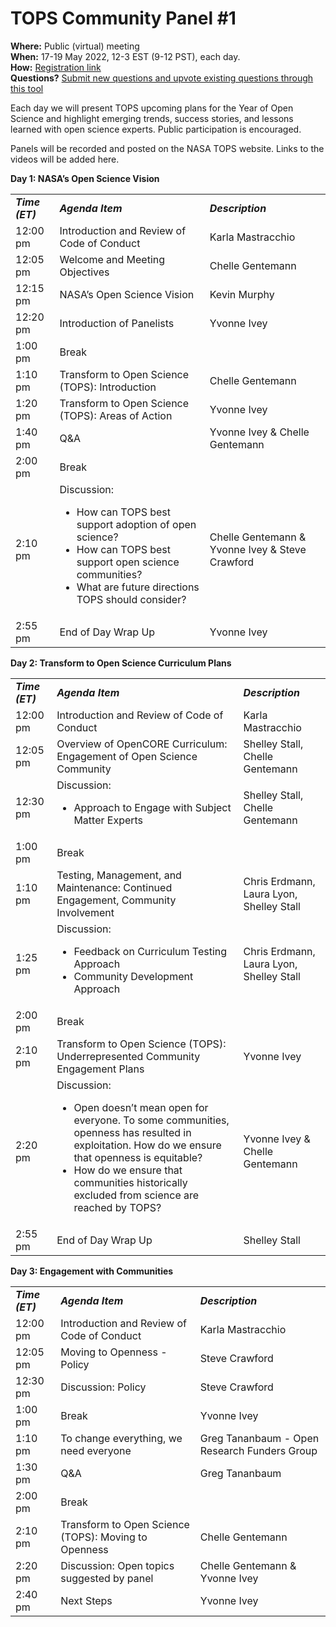 
# TOPS Community Panel #1

**Where:** Public (virtual) meeting  
**When:** 17-19 May 2022, 12-3 EST (9-12 PST), each day.  
**How:** [Registration link](https://forms.gle/sgLgwM1nxGzqJbuA6)  
**Questions?** [Submit new questions and upvote existing questions through this tool](https://nasa.cnf.io/sessions/bx7z/#!/dashboard)

Each day we will present TOPS upcoming plans for the Year of Open Science and highlight emerging trends, success stories, and lessons learned with open science experts. Public participation is encouraged.

Panels will be recorded and posted on the NASA TOPS website. Links to the videos will be added here.


**Day 1: NASA’s Open Science Vision**


<table>
  <tr>
   <td><strong><em>Time (ET)</em></strong>
   </td>
   <td><strong><em>Agenda Item</em></strong>
   </td>
   <td><strong><em>Description</em></strong>
   </td>
  </tr>
  <tr>
   <td>12:00 pm
   </td>
   <td>Introduction and Review of Code of Conduct
   </td>
   <td>Karla Mastracchio
   </td>
  </tr>
  <tr>
   <td>12:05 pm
   </td>
   <td>Welcome and Meeting Objectives
   </td>
   <td>Chelle Gentemann
   </td>
  </tr>
  <tr>
   <td>12:15 pm
   </td>
   <td>NASA’s Open Science Vision
   </td>
   <td>Kevin Murphy
   </td>
  </tr>
  <tr>
   <td>12:20 pm
   </td>
   <td>Introduction of Panelists
   </td>
   <td>Yvonne Ivey
   </td>
  </tr>
  <tr>
   <td>1:00 pm
   </td>
   <td>Break
   </td>
   <td>
   </td>
  </tr>
  <tr>
   <td>1:10 pm
   </td>
   <td>Transform to Open Science (TOPS): Introduction
   </td>
   <td>Chelle Gentemann
   </td>
  </tr>
  <tr>
   <td>1:20 pm
   </td>
   <td>Transform to Open Science (TOPS): Areas of Action
   </td>
   <td>Yvonne Ivey
   </td>
  </tr>
  <tr>
   <td>1:40 pm
   </td>
   <td>Q&A
   </td>
   <td>Yvonne Ivey & Chelle Gentemann
   </td>
  </tr>
  <tr>
   <td>2:00 pm
   </td>
   <td>Break
   </td>
   <td>
   </td>
  </tr>
  <tr>
   <td>2:10 pm
   </td>
   <td>Discussion: 
<ul>

<li>How can TOPS best support adoption of open science? 

<li>How can TOPS best support open science communities?

<li>What are future directions TOPS should consider?
</li>
</ul>
   </td>
   <td>Chelle Gentemann & Yvonne Ivey & Steve Crawford
   </td>
  </tr>
  <tr>
   <td>2:55 pm
   </td>
   <td>End of Day Wrap Up
   </td>
   <td>Yvonne Ivey
   </td>
  </tr>
</table>


**Day 2: Transform to Open Science Curriculum Plans**


<table>
  <tr>
   <td><strong><em> Time (ET)</em></strong>
   </td>
   <td><strong><em>Agenda Item</em></strong>
   </td>
   <td><strong><em>Description</em></strong>
   </td>
  </tr>
  <tr>
   <td>12:00 pm
   </td>
   <td>Introduction and Review of Code of Conduct
   </td>
   <td>Karla Mastracchio
   </td>
  </tr>
  <tr>
   <td>12:05 pm
   </td>
   <td>Overview of OpenCORE Curriculum: Engagement of Open Science Community
   </td>
   <td>Shelley Stall, Chelle Gentemann
   </td>
  </tr>
  <tr>
   <td>12:30 pm
   </td>
   <td>Discussion: 
<ul>

<li>Approach to Engage with Subject Matter Experts
</li>
</ul>
   </td>
   <td>Shelley Stall, Chelle Gentemann
   </td>
  </tr>
  <tr>
   <td>1:00 pm
   </td>
   <td>Break
   </td>
   <td>
   </td>
  </tr>
  <tr>
   <td>1:10 pm
   </td>
   <td>Testing, Management, and Maintenance:  Continued Engagement, Community Involvement
   </td>
   <td>Chris Erdmann, Laura Lyon, Shelley Stall
   </td>
  </tr>
  <tr>
   <td>1:25 pm
   </td>
   <td>Discussion: 
<ul>

<li>Feedback on Curriculum Testing Approach

<li>Community Development Approach
</li>
</ul>
   </td>
   <td>Chris Erdmann, Laura Lyon, Shelley Stall
   </td>
  </tr>
  <tr>
   <td>2:00 pm
   </td>
   <td>Break
   </td>
   <td>
   </td>
  </tr>
  <tr>
   <td>2:10 pm
   </td>
   <td>Transform to Open Science (TOPS): Underrepresented Community Engagement Plans
   </td>
   <td>Yvonne Ivey
   </td>
  </tr>
  <tr>
   <td>2:20 pm
   </td>
   <td>Discussion:
<ul>

<li>Open doesn’t mean open for everyone. To some communities, openness has resulted in exploitation. How do we ensure that openness is equitable? 

<li>How do we ensure that communities historically excluded from science are reached by TOPS? 
</li>
</ul>
   </td>
   <td>Yvonne Ivey & Chelle Gentemann
   </td>
  </tr>
  <tr>
   <td>2:55 pm
   </td>
   <td>End of Day Wrap Up
   </td>
   <td>Shelley Stall
   </td>
  </tr>
</table>


**Day 3: Engagement with Communities**


<table>
  <tr>
   <td><strong><em>Time (ET)</em></strong>
   </td>
   <td><strong><em>Agenda Item</em></strong>
   </td>
   <td><strong><em>Description</em></strong>
   </td>
  </tr>
  <tr>
   <td>12:00 pm
   </td>
   <td>Introduction and Review of Code of Conduct
   </td>
   <td>Karla Mastracchio
   </td>
  </tr>
  <tr>
   <td>12:05 pm
   </td>
   <td>Moving to Openness - Policy
   </td>
   <td>Steve Crawford
   </td>
  </tr>
  <tr>
   <td>12:30 pm
   </td>
   <td>Discussion: Policy
   </td>
   <td>Steve Crawford
   </td>
  </tr>
  <tr>
   <td>1:00 pm
   </td>
   <td>Break
   </td>
   <td>Yvonne Ivey
   </td>
  </tr>
  <tr>
   <td>1:10 pm
   </td>
   <td>To change everything, we need everyone
   </td>
   <td>Greg Tananbaum - Open Research Funders Group
   </td>
  </tr>
  <tr>
   <td>1:30 pm
   </td>
   <td>Q&A
   </td>
   <td>Greg Tananbaum
   </td>
  </tr>
  <tr>
   <td>2:00 pm
   </td>
   <td>Break
   </td>
   <td>
   </td>
  </tr>
  <tr>
   <td>2:10 pm
   </td>
   <td>Transform to Open Science (TOPS): Moving to Openness
   </td>
   <td>Chelle Gentemann
   </td>
  </tr>
  <tr>
   <td>2:20 pm
   </td>
   <td>Discussion: Open topics suggested by panel
   </td>
   <td>Chelle Gentemann & Yvonne Ivey
   </td>
  </tr>
  <tr>
   <td>2:40 pm
   </td>
   <td>Next Steps
   </td>
   <td>Yvonne Ivey
   </td>
  </tr>
</table>

